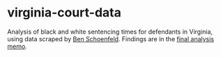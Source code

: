 # virginia-court-data
Analysis of black and white sentencing times for defendants in Virginia, using data scraped by [Ben Schoenfeld](https://medium.com/@virginiacourtdata/virginia-court-data-fields-e224a9a41e15). Findings are in the [final analysis memo](https://github.com/shardsofblue/virginia-court-data/blob/master/final-memo.md).
